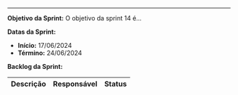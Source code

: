 <hr style="border: 0; height: 1px; background-color: #000000;">

**Objetivo da Sprint:**
O objetivo da sprint 14 é... 

**Datas da Sprint:**

- **Início:** 17/06/2024
- **Término:** 24/06/2024

**Backlog da Sprint:**

| Descrição | Responsável | Status |
|------------|-------------|-----------------------|
